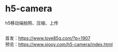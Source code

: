 # h5-camera
h5移动端拍照、压缩、上传

##
首发：https://www.love85g.com/?p=1907  
预览：https://www.sjooy.com/h5-camera/index.html 
